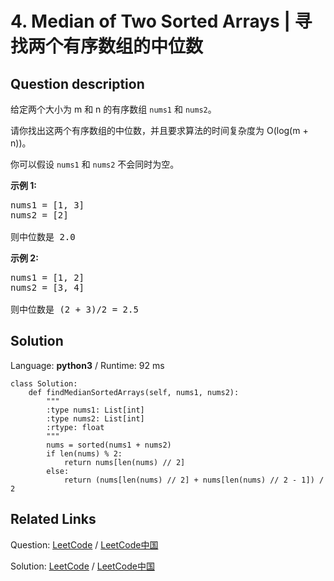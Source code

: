 # 4. Median of Two Sorted Arrays | 寻找两个有序数组的中位数

## Question description

<!--If you want to use the English description, use <p>There are two sorted arrays <b>nums1</b> and <b>nums2</b> of size m and n respectively.</p>

<p>Find the median of the two sorted arrays. The overall run time complexity should be O(log (m+n)).</p>

<p>You may assume <strong>nums1</strong> and <strong>nums2</strong>&nbsp;cannot be both empty.</p>

<p><b>Example 1:</b></p>

<pre>
nums1 = [1, 3]
nums2 = [2]

The median is 2.0
</pre>

<p><b>Example 2:</b></p>

<pre>
nums1 = [1, 2]
nums2 = [3, 4]

The median is (2 + 3)/2 = 2.5
</pre>
 instead-->
<p>给定两个大小为 m 和 n 的有序数组&nbsp;<code>nums1</code> 和&nbsp;<code>nums2</code>。</p>

<p>请你找出这两个有序数组的中位数，并且要求算法的时间复杂度为&nbsp;O(log(m + n))。</p>

<p>你可以假设&nbsp;<code>nums1</code>&nbsp;和&nbsp;<code>nums2</code>&nbsp;不会同时为空。</p>

<p><strong>示例 1:</strong></p>

<pre>nums1 = [1, 3]
nums2 = [2]

则中位数是 2.0
</pre>

<p><strong>示例 2:</strong></p>

<pre>nums1 = [1, 2]
nums2 = [3, 4]

则中位数是 (2 + 3)/2 = 2.5
</pre>




## Solution

Language: **python3**  /  Runtime: 92 ms

```python3
class Solution:
    def findMedianSortedArrays(self, nums1, nums2):
        """
        :type nums1: List[int]
        :type nums2: List[int]
        :rtype: float
        """
        nums = sorted(nums1 + nums2)
        if len(nums) % 2:
            return nums[len(nums) // 2]
        else:
            return (nums[len(nums) // 2] + nums[len(nums) // 2 - 1]) / 2
```



## Related Links

Question: [LeetCode](https://leetcode.com/problems/median-of-two-sorted-arrays/description/)  /  [LeetCode中国](https://leetcode-cn.com/problems/median-of-two-sorted-arrays/description/)

Solution: [LeetCode](https://leetcode.com/articles/median-of-two-sorted-arrays/)  /  [LeetCode中国](https://leetcode-cn.com/articles/median-of-two-sorted-arrays/)